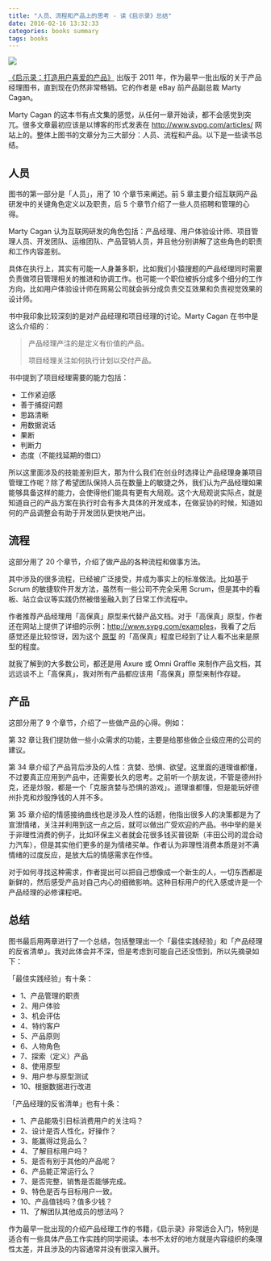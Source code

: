 ```yaml
---
title: "人员、流程和产品上的思考 - 读《启示录》总结"
date: 2016-02-16 13:32:33
categories: books summary
tags: books
---
```


![](http://img12.360buyimg.com/n1/jfs/t640/134/203561693/178183/b1f2b244/54562358Nb9bef513.jpg)

[《启示录：打造用户喜爱的产品》](http://item.jd.com/10628082.html) 出版于 2011 年，作为最早一批出版的关于产品经理图书，直到现在仍然非常畅销。它的作者是 eBay 前产品副总裁 Marty Cagan。

Marty Cagan 的这本书有点文集的感觉，从任何一章开始读，都不会感觉到突兀。很多文章最初应该是以博客的形式发表在 <http://www.svpg.com/articles/> 网站上的。整体上图书的文章分为三大部分：人员、流程和产品。以下是一些读书总结。

## 人员

图书的第一部分是「人员」，用了 10 个章节来阐述。前 5 章主要介绍互联网产品研发中的关键角色定义以及职责，后 5 个章节介绍了一些人员招聘和管理的心得。

Marty Cagan 认为互联网研发的角色包括：产品经理、用户体验设计师、项目管理人员、开发团队、运维团队、产品营销人员，并且他分别讲解了这些角色的职责和工作内容差别。

具体在执行上，其实有可能一人身兼多职，比如我们小猿搜题的产品经理同时需要负责做项目管理相关的推进和协调工作。也可能一个职位被拆分成多个细分的工作方向，比如用户体验设计师在网易公司就会拆分成负责交互效果和负责视觉效果的设计师。

书中我印象比较深刻的是对产品经理和项目经理的讨论。Marty Cagan 在书中是这么介绍的：

> 产品经理产注的是定义有价值的产品。
>
> 项目经理关注如何执行计划以交付产品。

书中提到了项目经理需要的能力包括：

 * 工作紧迫感
 * 善于捕捉问题
 * 思路清晰
 * 用数据说话
 * 果断
 * 判断力
 * 态度（不能找延期的借口）

所以这里面涉及的技能差别巨大，那为什么我们在创业时选择让产品经理身兼项目管理工作呢？除了希望团队保持人员在数量上的敏捷之外，我们认为产品经理如果能够具备这样的能力，会使得他们能具有更有大局观。这个大局观说实际点，就是知道自己的产品方案在执行时会有多大具体的开发成本，在做妥协的时候，知道如何的产品调整会有助于开发团队更快地产出。

## 流程

这部分用了 20 个章节，介绍了做产品的各种流程和做事方法。

其中涉及的很多流程，已经被广泛接受，并成为事实上的标准做法。比如基于 Scrum 的敏捷软件开发方法，虽然有一些公司不完全采用 Scrum，但是其中的看板、站立会议等实践仍然被借鉴融入到了日常工作流程中。

作者推荐产品经理用「高保真」原型来代替产品文档。对于「高保真」原型，作者还在网站上提供了详细的示例：<http://www.svpg.com/examples>，我看了之后感觉还是比较惊讶，因为这个 [原型](http://www.svpg.com/assets/Files/Prototype.zip) 的「高保真」程度已经到了让人看不出来是原型的程度。

就我了解到的大多数公司，都还是用 Axure 或 Omni Graffle 来制作产品文档，其远远谈不上「高保真」，我对所有产品都应该用「高保真」原型来制作存疑。

## 产品

这部分用了 9 个章节，介绍了一些做产品的心得。例如：

第 32 章让我们提防做一些小众需求的功能，主要是给那些做企业级应用的公司的建议。

第 34 章介绍了产品背后涉及的人性：贪婪、恐惧、欲望。这里面的道理谁都懂，不过要真正应用到产品中，还需要长久的思考。之前听一个朋友说，不管是德州扑克，还是炒股，都是一个「克服贪婪与恐惧的游戏」。道理谁都懂，但是能玩好德州扑克和炒股挣钱的人并不多。

第 35 章介绍的情感接纳曲线也是涉及人性的话题，他指出很多人的决策都是为了宣泄情绪，关注并利用到这一点之后，就可以做出广受欢迎的产品。书中举的是关于非理性消费的例子，比如环保主义者就会花很多钱买普锐斯（丰田公司的混合动力汽车），但是其实他们更多的是为情绪买单。作者认为非理性消费本质是对不满情绪的过度反应，是放大后的情感需求在作怪。

对于如何寻找这种需求，作者提出可以把自己想像成一个新生的人，一切东西都是新鲜的，然后感受产品对自己内心的细微影响。这种目标用户的代入感或许是一个产品经理的必修课程吧。

## 总结

图书最后用两章进行了一个总结，包括整理出一个「最佳实践经验」和「产品经理的反省清单」。我对此体会并不深，但是考虑到可能自己还没悟到，所以先摘录如下：

「最佳实践经验」有十条：

 * 1、产品管理的职责
 * 2、用户体验
 * 3、机会评估
 * 4、特约客户
 * 5、产品原则
 * 6、人物角色
 * 7、探索（定义）产品
 * 8、使用原型
 * 9、用户参与原型测试
 * 10、根据数据进行改进


「产品经理的反省清单」也有十条：

 * 1、产品能吸引目标消费用户的关注吗？
 * 2、设计是否人性化，好操作？
 * 3、能赢得过竞品么？
 * 4、了解目标用户吗？
 * 5、是否有别于其他的产品呢？
 * 6、产品能正常运行么？
 * 7、是否完整，销售是否能够完成。
 * 9、特色是否与目标用户一致。
 * 10、产品值钱吗？值多少钱？
 * 11、了解团队其他成员的想法吗？

作为最早一批出现的介绍产品经理工作的书籍，《启示录》非常适合入门，特别是适合有一些具体产品工作实践的同学阅读。本书不太好的地方就是内容组织的条理性太差，并且涉及的内容通常并没有很深入展开。
